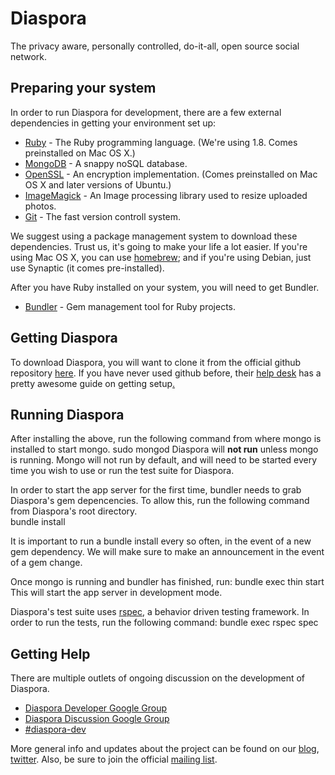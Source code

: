 Diaspora
========

The privacy aware, personally controlled, do-it-all, open source social network.


Preparing your system
---------------------

In order to run Diaspora for development, there are a few external dependencies in getting your environment set up:

- [Ruby](http://www.ruby-lang.org) - The Ruby programming language.  (We're using 1.8.  Comes preinstalled on Mac OS X.)
- [MongoDB](http://www.mongodb.org) - A snappy noSQL database.
- [OpenSSL](http://www.openssl.org/) - An encryption implementation.  (Comes preinstalled on Mac OS X and later versions of Ubuntu.)
- [ImageMagick](http://www.imagemagick.org/) - An Image processing library used to resize uploaded photos.
- [Git](http://git-scm.com/) - The fast version controll system.

We suggest using a package management system to download these dependencies.  Trust us, it's going to make your life a lot easier.  If you're using Mac OS X, you can use [homebrew](http://mxcl.github.com/homebrew/); and if you're using Debian, just use Synaptic (it comes pre-installed).


After you have Ruby installed on your system, you will need to get Bundler.

- [Bundler](http://gembundler.com/) - Gem management tool for Ruby projects.


Getting Diaspora
----------------

To download Diaspora, you will want to clone it from the official github repository [here](http://github.com/diaspora/diaspora).  If you have never used github before, their [help desk](http://help.github.com/) has a pretty awesome guide on getting setup[.](http://www.youtube.com/watch?v=OQSNhk5ICTI)


Running Diaspora
----------------

After installing the above, run the following command from where mongo is installed to start mongo.
		sudo mongod
Diaspora will **not run** unless mongo is running.  Mongo will not run by default, and will need to be started every time you wish to use or run the test suite for Diaspora.

In order to start the app server for the first time, bundler needs to grab Diaspora's gem depencencies.  To allow this, run the following command from Diaspora's root directory.  
		bundle install

It is important to run a bundle install every so often, in the event of a new gem dependency.  We will make sure to make an announcement in the event of a gem change.

Once mongo is running and bundler has finished, run:
		bundle exec thin start
This will start the app server in development mode.

Diaspora's test suite uses [rspec](http://rspec.info/), a behavior driven testing framework.  In order to run the tests, run the following command:
		bundle exec rspec spec


Getting Help
------------

There are multiple outlets of ongoing discussion on the development of Diaspora.

- [Diaspora Developer Google Group](http://groups.google.com/group/diaspora-dev)
- [Diaspora Discussion Google Group](http://groups.google.com/group/diaspora-discuss)
- [#diaspora-dev](irc://irc.freenode.net/#diaspora-dev)

More general info and updates about the project can be found on our [blog](http://joindiaspora.com), [twitter](http://twitter.com/joindiaspora).  Also, be sure to join the official [mailing list](http://http://eepurl.com/Vebk).

